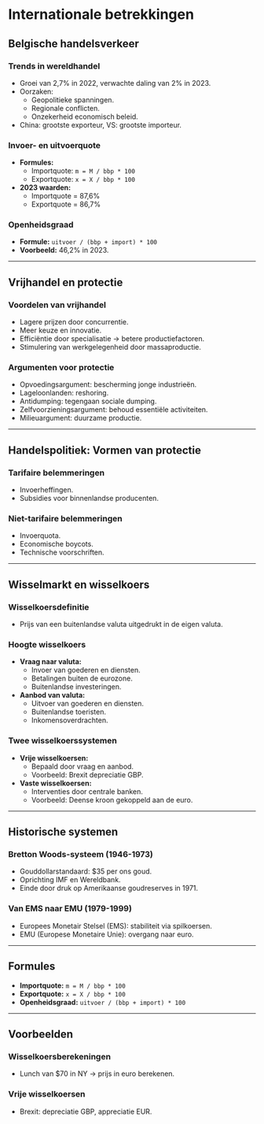 
# Internationale betrekkingen

## Belgische handelsverkeer

### Trends in wereldhandel
- Groei van 2,7% in 2022, verwachte daling van 2% in 2023.
- Oorzaken:
  - Geopolitieke spanningen.
  - Regionale conflicten.
  - Onzekerheid economisch beleid.
- China: grootste exporteur, VS: grootste importeur.

### Invoer- en uitvoerquote
- **Formules:**
  - Importquote: `m = M / bbp * 100`
  - Exportquote: `x = X / bbp * 100`
- **2023 waarden:**
  - Importquote = 87,6%
  - Exportquote = 86,7%

### Openheidsgraad
- **Formule:** `uitvoer / (bbp + import) * 100`
- **Voorbeeld:** 46,2% in 2023.

---

## Vrijhandel en protectie

### Voordelen van vrijhandel
- Lagere prijzen door concurrentie.
- Meer keuze en innovatie.
- Efficiëntie door specialisatie → betere productiefactoren.
- Stimulering van werkgelegenheid door massaproductie.

### Argumenten voor protectie
- Opvoedingsargument: bescherming jonge industrieën.
- Lageloonlanden: reshoring.
- Antidumping: tegengaan sociale dumping.
- Zelfvoorzieningsargument: behoud essentiële activiteiten.
- Milieuargument: duurzame productie.

---

## Handelspolitiek: Vormen van protectie

### Tarifaire belemmeringen
- Invoerheffingen.
- Subsidies voor binnenlandse producenten.

### Niet-tarifaire belemmeringen
- Invoerquota.
- Economische boycots.
- Technische voorschriften.

---

## Wisselmarkt en wisselkoers

### Wisselkoersdefinitie
- Prijs van een buitenlandse valuta uitgedrukt in de eigen valuta.

### Hoogte wisselkoers
- **Vraag naar valuta:**
  - Invoer van goederen en diensten.
  - Betalingen buiten de eurozone.
  - Buitenlandse investeringen.
- **Aanbod van valuta:**
  - Uitvoer van goederen en diensten.
  - Buitenlandse toeristen.
  - Inkomensoverdrachten.

### Twee wisselkoerssystemen
- **Vrije wisselkoersen:**
  - Bepaald door vraag en aanbod.
  - Voorbeeld: Brexit depreciatie GBP.
- **Vaste wisselkoersen:**
  - Interventies door centrale banken.
  - Voorbeeld: Deense kroon gekoppeld aan de euro.

---

## Historische systemen

### Bretton Woods-systeem (1946-1973)
- Gouddollarstandaard: $35 per ons goud.
- Oprichting IMF en Wereldbank.
- Einde door druk op Amerikaanse goudreserves in 1971.

### Van EMS naar EMU (1979-1999)
- Europees Monetair Stelsel (EMS): stabiliteit via spilkoersen.
- EMU (Europese Monetaire Unie): overgang naar euro.

---

## Formules
- **Importquote:** `m = M / bbp * 100`
- **Exportquote:** `x = X / bbp * 100`
- **Openheidsgraad:** `uitvoer / (bbp + import) * 100`

---

## Voorbeelden

### Wisselkoersberekeningen
- Lunch van $70 in NY → prijs in euro berekenen.

### Vrije wisselkoersen
- Brexit: depreciatie GBP, appreciatie EUR.

